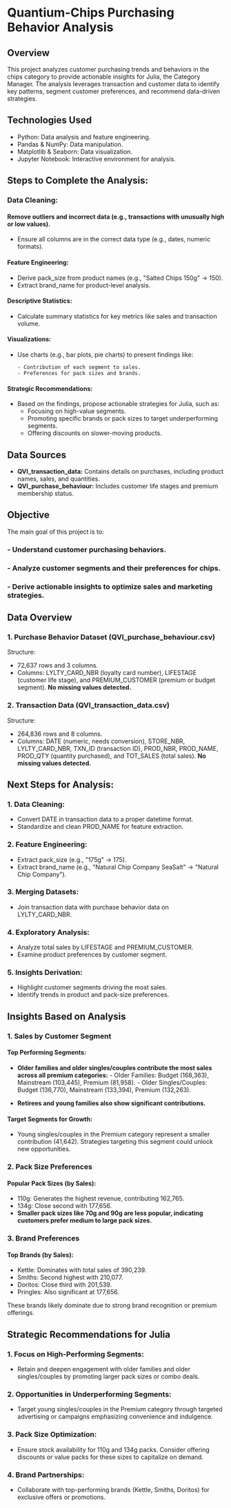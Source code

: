 # Quantium-Chips Purchasing Behavior Analysis
## **Overview**
This project analyzes customer purchasing trends and behaviors in the chips category to provide actionable insights for Julia, the Category Manager. The analysis leverages transaction and customer data to identify key patterns, segment customer preferences, and recommend data-driven strategies.

## Technologies Used
- Python: Data analysis and feature engineering.
- Pandas & NumPy: Data manipulation.
- Matplotlib & Seaborn: Data visualization.
- Jupyter Notebook: Interactive environment for analysis.

## Steps to Complete the Analysis:
### Data Cleaning:

#### Remove outliers and incorrect data (e.g., transactions with unusually high or low values).
- Ensure all columns are in the correct data type (e.g., dates, numeric formats).

#### Feature Engineering:

- Derive pack_size from product names (e.g., "Salted Chips 150g" → 150).
- Extract brand_name for product-level analysis.

#### Descriptive Statistics:

- Calculate summary statistics for key metrics like sales and transaction volume.

#### Visualizations:

- Use charts (e.g., bar plots, pie charts) to present findings like:
  
      - Contribution of each segment to sales.
      - Preferences for pack sizes and brands.

#### Strategic Recommendations:

- Based on the findings, propose actionable strategies for Julia, such as:
    - Focusing on high-value segments.
    - Promoting specific brands or pack sizes to target underperforming segments.
    - Offering discounts on slower-moving products.
 
## Data Sources
- **QVI_transaction_data:** Contains details on purchases, including product names, sales, and quantities.
- **QVI_purchase_behaviour:** Includes customer life stages and premium membership status.

## **Objective**
The main goal of this project is to:

### - Understand customer purchasing behaviors.
### - Analyze customer segments and their preferences for chips.
### - Derive actionable insights to optimize sales and marketing strategies.

## Data Overview
### 1. Purchase Behavior Dataset (QVI_purchase_behaviour.csv)
Structure:
- 72,637 rows and 3 columns.
- Columns: LYLTY_CARD_NBR (loyalty card number), LIFESTAGE (customer life stage), and PREMIUM_CUSTOMER (premium or budget segment).
**No missing values detected.**

### 2. Transaction Data (QVI_transaction_data.csv)
Structure:
- 264,836 rows and 8 columns.
- Columns: DATE (numeric, needs conversion), STORE_NBR, LYLTY_CARD_NBR, TXN_ID (transaction ID), PROD_NBR, PROD_NAME, PROD_QTY (quantity purchased), and TOT_SALES (total sales).
**No missing values detected.**

## Next Steps for Analysis:
### 1. Data Cleaning:

- Convert DATE in transaction data to a proper datetime format.
- Standardize and clean PROD_NAME for feature extraction.

### 2. Feature Engineering:

- Extract pack_size (e.g., "175g" → 175).
- Extract brand_name (e.g., "Natural Chip Company SeaSalt" → "Natural Chip Company").

### 3. Merging Datasets:

- Join transaction data with purchase behavior data on LYLTY_CARD_NBR.

### 4. Exploratory Analysis:

- Analyze total sales by LIFESTAGE and PREMIUM_CUSTOMER.
- Examine product preferences by customer segment.

### 5. Insights Derivation:

- Highlight customer segments driving the most sales.
- Identify trends in product and pack-size preferences.

## Insights Based on Analysis
### 1. Sales by Customer Segment
#### Top Performing Segments:
- **Older families and older singles/couples contribute the most sales across all premium categories:**
      - Older Families: Budget (168,363), Mainstream (103,445), Premium (81,958).
      - Older Singles/Couples: Budget (136,770), Mainstream (133,394), Premium (132,263).

- **Retirees and young families also show significant contributions.**

#### Target Segments for Growth:
- Young singles/couples in the Premium category represent a smaller contribution (41,642). Strategies targeting this segment could unlock new opportunities.

### 2. Pack Size Preferences
#### Popular Pack Sizes (by Sales):
- 110g: Generates the highest revenue, contributing 162,765.
- 134g: Close second with 177,656.
- **Smaller pack sizes like 70g and 90g are less popular, indicating customers prefer medium to large pack sizes.**

### 3. Brand Preferences
#### Top Brands (by Sales):
- Kettle: Dominates with total sales of 390,239.
- Smiths: Second highest with 210,077.
- Doritos: Close third with 201,539.
- Pringles: Also significant at 177,656.
  
These brands likely dominate due to strong brand recognition or premium offerings.

## Strategic Recommendations for Julia
### 1. Focus on High-Performing Segments:

- Retain and deepen engagement with older families and older singles/couples by promoting larger pack sizes or combo deals.

### 2. Opportunities in Underperforming Segments:

- Target young singles/couples in the Premium category through targeted advertising or campaigns emphasizing convenience and indulgence.

### 3. Pack Size Optimization:

- Ensure stock availability for 110g and 134g packs. Consider offering discounts or value packs for these sizes to capitalize on demand.

### 4. Brand Partnerships:

- Collaborate with top-performing brands (Kettle, Smiths, Doritos) for exclusive offers or promotions.
